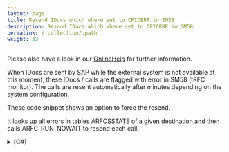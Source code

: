 ```yaml
---
layout: page
title: Resend IDocs which where set to CPICERR in SM58
description: Resend IDocs which where set to CPICERR in SM58
permalink: /:collection/:path
weight: 33
---
```


Please also have a look in our [OnlineHelp](https://help.theobald-software.com/en/) for further information.

When IDocs are sent by SAP while the external system is not available at this moment, these IDocs / calls are flagged with error in SM58 (tRFC monitor). The calls are resent automatically after minutes depending on the system configuration.

These code snippet shows an option to force the resend.

It looks up all errors in tables ARFCSSTATE of a given destination and then calls ARFC_RUN_NOWAIT to resend each call.

<details>
<summary>[C#]</summary>
{% highlight csharp %}
static void CheckAndResendTRFCErrors(R3Connection con, string RFCDestination)
{
    // Look up errors in table ARFCSSTATE
    string MyDate = ERPConnect.ConversionUtils.NetDate2SAPDate(DateTime.Now.AddDays(-1));
    ReadTable r = new ReadTable(con);
    r.TableName = "ARFCSSTATE";
    r.AddCriteria("ARFCDEST = '" + RFCDestination + "'");
    r.AddCriteria("AND ARFCDATUM >= '" + MyDate + "'");
    r.AddCriteria("AND ARFCSTATE = 'CPICERR'");
    r.Run();
    if (r.Result.Rows.Count == 0)
        return;
  
    // Execute ARFC_RUN_NOWAIT for each call
    RFCFunction f = con.CreateFunction("ARFC_RUN_NOWAIT");
    f.Exports["WITH_ENQ"].ParamValue = "X";
  
    for (int i = 0; i < r.Result.Rows.Count; i++)
    {
        f.Tables["DATA"].Clear();
        f.Tables["STATES"].Clear();
        RFCStructure struc = f.Exports["TID"].ToStructure();
        struc["ARFCIPID"] = r.Result.Rows[i]["ARFCIPID"].ToString();
        struc["ARFCPID"] = r.Result.Rows[i]["ARFCPID"].ToString();
        struc["ARFCTIME"] = r.Result.Rows[i]["ARFCTIME"].ToString();
        struc["ARFCTIDCNT"] = r.Result.Rows[i]["ARFCTIDCNT"].ToString();
        f.Execut e();
    }
}
{% endhighlight %}
</details>
